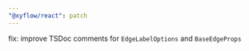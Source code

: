 ```yaml
---
"@xyflow/react": patch
---
```


fix: improve TSDoc comments for `EdgeLabelOptions` and `BaseEdgeProps`
